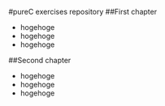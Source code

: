 #pureC exercises repository
##First chapter
- hogehoge
- hogehoge
- hogehoge

##Second chapter
- hogehoge
- hogehoge
- hogehoge